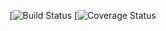 [![Build Status](https://travis-ci.org/alujan93/workshopAlba.svg?branch=master)
[![Coverage Status](https://travis-ci.org/alujan93/workshopAlba.svg?branch=master)
